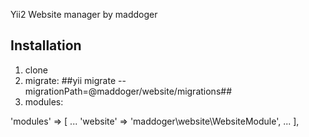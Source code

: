 Yii2 Website manager by maddoger

## Installation

1) clone
2) migrate: ##yii migrate --migrationPath=@maddoger/website/migrations##
3) modules:

'modules' => [
		...
		'website' => 'maddoger\website\WebsiteModule',
		...
	],


